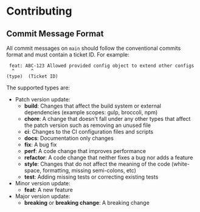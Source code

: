 # Contributing

## Commit Message Format

All commit messages on `main` should follow the conventional commits format and must contain a ticket ID. For example:

```
 feat: ABC-123 Allowed provided config object to extend other configs
  ^      ^
(type)  (Ticket ID)
```

The supported types are:

- Patch version update:
  - **build**: Changes that affect the build system or external dependencies (example scopes: gulp, broccoli, npm)
  - **chore**: A change that doesn't fall under any other types that affect the patch version such as removing an unused file
  - **ci**: Changes to the CI configuration files and scripts
  - **docs**: Documentation only changes
  - **fix**: A bug fix
  - **perf**: A code change that improves performance
  - **refactor**: A code change that neither fixes a bug nor adds a feature
  - **style**: Changes that do not affect the meaning of the code (white-space, formatting, missing semi-colons, etc)
  - **test**: Adding missing tests or correcting existing tests
- Minor version update:
  - **feat**: A new feature
- Major version update:
  - **breaking** or **breaking change**: A breaking change
